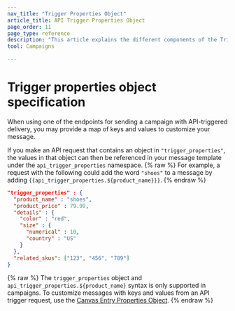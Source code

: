 ```yaml
---
nav_title: "Trigger Properties Object"
article_title: API Trigger Properties Object
page_order: 11
page_type: reference
description: "This article explains the different components of the Trigger Properties object."
tool: Campaigns

---
```


# Trigger properties object specification

When using one of the endpoints for sending a campaign with API-triggered delivery, you may provide a map of keys and values to customize your message.

If you make an API request that contains an object in `"trigger_properties"`, the values in that object can then be referenced in your message template under the `api_trigger_properties` namespace.
{% raw %}
For example, a request with the following could add the word `"shoes"` to a message by adding `{{api_trigger_properties.${product_name}}}`.
{% endraw %}

```json
"trigger_properties" : {
  "product_name" : "shoes",
  "product_price" : 79.99,
  "details" : {
    "color" : "red",
    "size" : {
      "numerical" : 10,
      "country" : "US"
    }
  },
  "related_skus": ["123", "456", "789"]
}
```

{% raw %}
The `trigger_properties` object and `api_trigger_properties.${product_name}` syntax is only supported in campaigns. To customize messages with keys and values from an API trigger request, use the [Canvas Entry Properties Object](https://www.braze.com/docs/api/objects_filters/canvas_entry_properties_object/).
{% endraw %}


